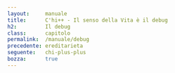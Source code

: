 ```yaml
---
layout:     manuale
title:      C'hi++ - Il senso della Vita è il debug
h2:         Il debug
class:      capitolo
permalink:  /manuale/debug
precedente: ereditarieta
seguente:   chi-plus-plus
bozza:      true
---
```


